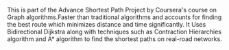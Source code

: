 This is part of the Advance Shortest Path Project by Coursera's course on Graph algorithms.Faster than traditional algorithms and accounts for finding the best route which minimizes distance and time significantly.
It Uses Bidirectional Dijkstra along with techniques such as Contraction Hierarchies algorithm and A* algorithm to find the shortest paths on real-road networks.
